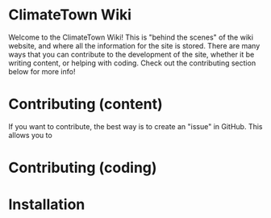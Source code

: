 # ClimateTown Wiki

Welcome to the ClimateTown Wiki! This is "behind the scenes" of the wiki website, and where all the information for the site is stored. There are many ways that you can contribute to the development of the site, whether it be writing content, or helping with coding. Check out the contributing section below for more info!

# Contributing (content)
If you want to contribute, the best way is to create an "issue" in GitHub. This allows you to 

# Contributing (coding)

# Installation